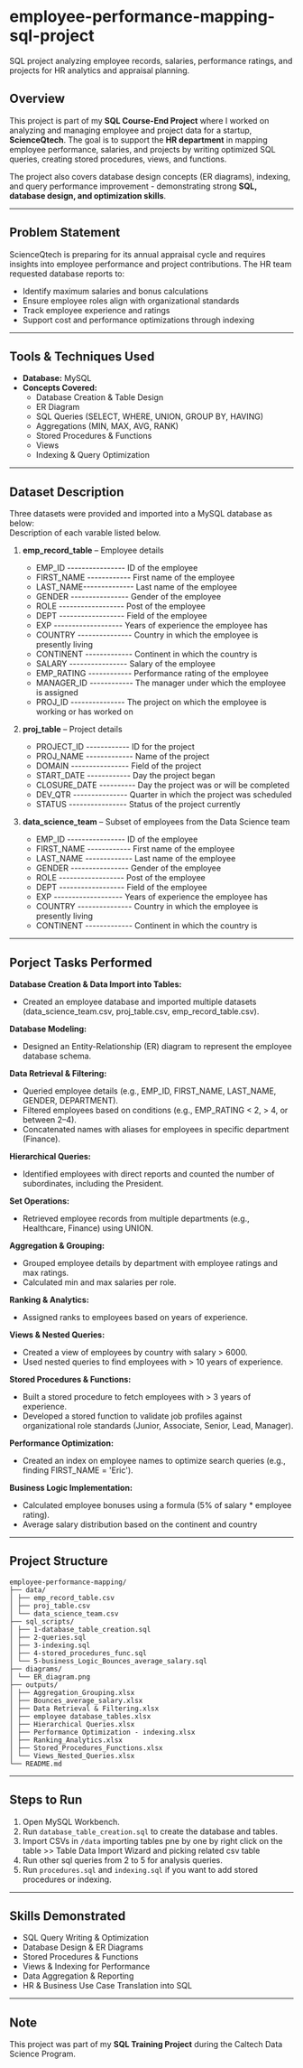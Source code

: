 # employee-performance-mapping-sql-project
SQL project analyzing employee records, salaries, performance ratings, and projects for HR analytics and appraisal planning.

## Overview  
This project is part of my **SQL Course-End Project** where I worked on analyzing and managing employee and project data for a startup, **ScienceQtech**. The goal is to support the **HR department** in mapping employee performance, salaries, and projects by writing optimized SQL queries, creating stored procedures, views, and functions.  

The project also covers database design concepts (ER diagrams), indexing, and query performance improvement - demonstrating strong **SQL, database design, and optimization skills**.  

---

## Problem Statement  
ScienceQtech is preparing for its annual appraisal cycle and requires insights into employee performance and project contributions. The HR team requested database reports to:  
- Identify maximum salaries and bonus calculations  
- Ensure employee roles align with organizational standards  
- Track employee experience and ratings  
- Support cost and performance optimizations through indexing  

---

## Tools & Techniques Used  
- **Database:** MySQL  
- **Concepts Covered:**  
  - Database Creation & Table Design  
  - ER Diagram  
  - SQL Queries (SELECT, WHERE, UNION, GROUP BY, HAVING)  
  - Aggregations (MIN, MAX, AVG, RANK)  
  - Stored Procedures & Functions  
  - Views  
  - Indexing & Query Optimization  

---

## Dataset Description
Three datasets were provided and imported into a MySQL database as below:  
Description of each varable listed below. 

1. **emp_record_table** – Employee details  
   - EMP_ID ---------------- ID of the employee
   - FIRST_NAME ------------ First name of the employee
   - LAST_NAME-------------- Last name of the employee
   - GENDER ---------------- Gender of the employee
   - ROLE ------------------ Post of the employee
   - DEPT ------------------ Field of the employee
   - EXP ------------------- Years of experience the employee has
   - COUNTRY --------------- Country in which the employee is presently living
   - CONTINENT ------------- Continent in which the country is
   - SALARY ---------------- Salary of the employee
   - EMP_RATING ------------ Performance rating of the employee
   - MANAGER_ID ------------ The manager under which the employee is assigned
   - PROJ_ID --------------- The project on which the employee is working or has worked on

2. **proj_table** – Project details  
   - PROJECT_ID ------------ ID for the project
   - PROJ_NAME ------------- Name of the project
   - DOMAIN ---------------- Field of the project
   - START_DATE ------------ Day the project began
   - CLOSURE_DATE ---------- Day the project was or will be completed
   - DEV_QTR --------------- Quarter in which the project was scheduled
   - STATUS ---------------- Status of the project currently

3. **data_science_team** – Subset of employees from the Data Science team  
   - EMP_ID ---------------- ID of the employee
   - FIRST_NAME ------------ First name of the employee
   - LAST_NAME ------------- Last name of the employee
   - GENDER ---------------- Gender of the employee
   - ROLE ------------------ Post of the employee
   - DEPT ------------------ Field of the employee
   - EXP ------------------- Years of experience the employee has
   - COUNTRY --------------- Country in which the employee is presently living
   - CONTINENT ------------- Continent in which the country is

---

## Porject Tasks Performed

**Database Creation & Data Import into Tables:**  
- Created an employee database and imported multiple datasets (data_science_team.csv, proj_table.csv, emp_record_table.csv).

**Database Modeling:**  
- Designed an Entity-Relationship (ER) diagram to represent the employee database schema.

**Data Retrieval & Filtering:**  
- Queried employee details (e.g., EMP_ID, FIRST_NAME, LAST_NAME, GENDER, DEPARTMENT).
- Filtered employees based on conditions (e.g., EMP_RATING < 2, > 4, or between 2–4).
- Concatenated names with aliases for employees in specific department (Finance).

**Hierarchical Queries:**  
- Identified employees with direct reports and counted the number of subordinates, including the President.

**Set Operations:**  
- Retrieved employee records from multiple departments (e.g., Healthcare, Finance) using UNION.

**Aggregation & Grouping:**  
- Grouped employee details by department with employee ratings and max ratings.
- Calculated min and max salaries per role.

**Ranking & Analytics:**  
- Assigned ranks to employees based on years of experience.

**Views & Nested Queries:**  
- Created a view of employees by country with salary > 6000.
- Used nested queries to find employees with > 10 years of experience.

**Stored Procedures & Functions:**  
- Built a stored procedure to fetch employees with > 3 years of experience.
- Developed a stored function to validate job profiles against organizational role standards (Junior, Associate, Senior, Lead, Manager).

**Performance Optimization:**  
- Created an index on employee names to optimize search queries (e.g., finding FIRST_NAME = 'Eric').

**Business Logic Implementation:**  
- Calculated employee bonuses using a formula (5% of salary * employee rating).
- Average salary distribution based on the continent and country

---

## Project Structure

```
employee-performance-mapping/
├── data/
│ ├── emp_record_table.csv
│ ├── proj_table.csv
│ └── data_science_team.csv
├── sql_scripts/
│ ├── 1-database_table_creation.sql
│ ├── 2-queries.sql
│ ├── 3-indexing.sql
│ ├── 4-stored_procedures_func.sql
│ └── 5-business_Logic_Bounces_average_salary.sql
├── diagrams/
│ └── ER_diagram.png
├── outputs/
│ ├── Aggregation_Grouping.xlsx
│ ├── Bounces_average_salary.xlsx
│ ├── Data Retrieval & Filtering.xlsx
│ ├── employee database_tables.xlsx
│ ├── Hierarchical Queries.xlsx
│ ├── Performance Optimization - indexing.xlsx
│ ├── Ranking_Analytics.xlsx
│ ├── Stored_Procedures_Functions.xlsx
│ └── Views_Nested_Queries.xlsx
└── README.md
```

---

## Steps to Run
1. Open MySQL Workbench.
2. Run `database_table_creation.sql` to create the database and tables.
3. Import CSVs in `/data` importing tables pne by one by right click on the table >> Table Data Import Wizard
   and picking related csv table
5. Run other sql queries from 2 to 5 for analysis queries.
6. Run `procedures.sql` and `indexing.sql` if you want to add stored procedures or indexing.

---

## Skills Demonstrated

- SQL Query Writing & Optimization  
- Database Design & ER Diagrams  
- Stored Procedures & Functions  
- Views & Indexing for Performance  
- Data Aggregation & Reporting  
- HR & Business Use Case Translation into SQL  

---

## Note
This project was part of my **SQL Training Project** during the Caltech Data Science Program.  
